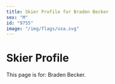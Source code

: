 ```yaml
---
title: Skier Profile for Braden Becker
sex: "M"
id: "9755"
image: "/img/flags/usa.svg" 
---
```


# Skier Profile

This page is for: Braden Becker.
    